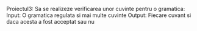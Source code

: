 Proiectul3:
Sa se realizeze verificarea unor cuvinte pentru o gramatica:
Input: O gramatica regulata si mai multe cuvinte
Output: Fiecare cuvant si daca acesta a fost acceptat sau nu
